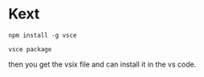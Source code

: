 # Kext

```
npm install -g vsce
```

```
vsce package
```

then you get the vsix file and can install it in the vs code.
